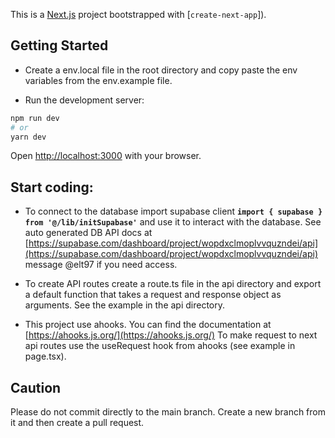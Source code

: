 This is a [Next.js](https://nextjs.org/) project bootstrapped with [`create-next-app`]).

## Getting Started

- Create a env.local file in the root directory and copy paste the env variables from the env.example file.

- Run the development server:

```bash
npm run dev
# or
yarn dev
```

Open [http://localhost:3000](http://localhost:3000) with your browser.

## Start coding:

- To connect to the database import supabase client **`import { supabase } from '@/lib/initSupabase'`** and use it to interact with the database.
See auto generated DB API docs at [https://supabase.com/dashboard/project/wopdxclmoplvvquzndei/api](https://supabase.com/dashboard/project/wopdxclmoplvvquzndei/api) message @elt97 if you need access.

- To create API routes create a route.ts file in the api directory and export a default function that takes a request and response object as arguments. See the example in the api directory.

- This project use ahooks. You can find the documentation at [https://ahooks.js.org/](https://ahooks.js.org/)
To make request to next api routes use the useRequest hook from ahooks (see example in page.tsx).


## Caution

Please do not commit directly to the main branch. Create a new branch from it and then create a pull request.